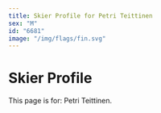 ```yaml
---
title: Skier Profile for Petri Teittinen
sex: "M"
id: "6681"
image: "/img/flags/fin.svg" 
---
```


# Skier Profile

This page is for: Petri Teittinen.
    